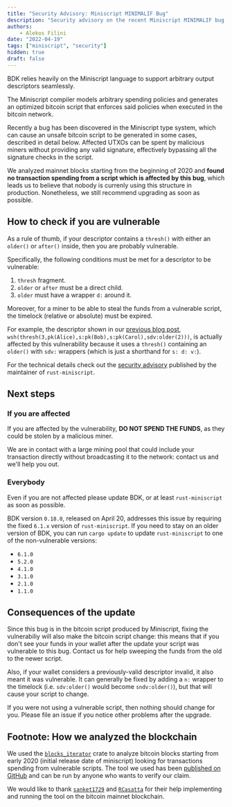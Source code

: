 ```yaml
---
title: "Security Advisory: Miniscript MINIMALIF Bug"
description: "Security advisory on the recent Miniscript MINIMALIF bug. How to check if you are affected and what to do next."
authors:
    - Alekos Filini
date: "2022-04-19"
tags: ["miniscript", "security"]
hidden: true
draft: false
---
```


BDK relies heavily on the Miniscript language to support arbitrary output descriptors seamlessly.

The Miniscript compiler models arbitrary spending policies and generates an optimized bitcoin script that enforces said policies when executed in the bitcoin network.

Recently a bug has been discovered in the Miniscript type system, which can cause an unsafe bitcoin script to be generated in some cases, described in detail below. Affected UTXOs can be spent by malicious
miners without providing any valid signature, effectively bypassing all the signature checks in the script.

We analyzed mainnet blocks starting from the beginning of 2020 and **found no transaction spending from a script which is affected by this bug**, which leads us to believe that nobody is currenly using this
structure in production. Nonetheless, we still recommend upgrading as soon as possible.

## How to check if you are vulnerable

As a rule of thumb, if your descriptor contains a `thresh()` with either an `older()` or `after()` inside, then you are probably vulnerable.

Specifically, the following conditions must be met for a descriptor to be vulnerable:

1. `thresh` fragment.
2. `older` or `after` must be a direct child.
3. `older` must have a wrapper `d:` around it.

Moreover, for a miner to be able to steal the funds from a vulnerable script, the timelock (relative or absolute) must be expired.

For example, the descriptor shown in our [previous blog post][spending-policy-demo], `wsh(thresh(3,pk(Alice),s:pk(Bob),s:pk(Carol),sdv:older(2)))`, is actually affected by this vulnerability because it uses a `thresh()`
containing an `older()` with `sdv:` wrappers (which is just a shorthand for `s: d: v:`).

For the technical details check out the [security advisory][security-advisory] published by the maintainer of `rust-miniscript`.

## Next steps

### If you are affected

If you are affected by the vulnerability, **DO NOT SPEND THE FUNDS**, as they could be stolen by a malicious miner.

We are in contact with a large mining pool that could include your transaction directly without broadcasting it to the network: contact us and we'll help you out.

### Everybody

Even if you are not affected please update BDK, or at least `rust-miniscript` as soon as possible.

BDK version `0.18.0`, released on April 20, addresses this issue by requiring the fixed `6.1.x` version of `rust-miniscript`. If you need to stay on an older version of BDK, you can run `cargo update` to update `rust-miniscript` to one
of the non-vulnerable versions:

- `6.1.0`
- `5.2.0`
- `4.1.0`
- `3.1.0`
- `2.1.0`
- `1.1.0`

## Consequences of the update

Since this bug is in the bitcoin script produced by Miniscript, fixing the vulnerabiliy will also make the bitcoin script change: this means that if you don't see your funds in your wallet after the update
your script was vulnerable to this bug. Contact us for help sweeping the funds from the old to the newer script.

Also, if your wallet considers a previously-valid descriptor invalid, it also meant it was vulnerable. It can generally be fixed by adding a `n:` wrapper to the timelock (i.e. `sdv:older()` would become `sndv:older()`),
but that will cause your script to change.

If you were not using a vulnerable script, then nothing should change for you. Please file an issue if you notice other problems after the upgrade.

## Footnote: How we analyzed the blockchain

We used the [`blocks_iterator`][blocks-iterator] crate to analyze bitcoin blocks starting from early 2020 (initial release date of miniscript) looking for transactions spending from vulnerable scripts.
The tool we used has been [published on GitHub][tool-link] and can be run by anyone who wants to verify our claim.

We would like to thank [`sanket1729`][sanket1729] and [`RCasatta`][RCasatta] for their help implementing and running the tool on the bitcoin mainnet blockchain.

[spending-policy-demo]: /blog/2021/02/spending-policy-demo
[security-advisory]: https://github.com/rust-bitcoin/rust-miniscript/blob/70191e5a32f7c072d32476ba0b8861ca57af3df8/doc/security_report_2022_04_20.md
[blocks-iterator]: https://github.com/RCasatta/blocks_iterator
[tool-link]: https://github.com/afilini/miniscript-bug-check-blocks
[sanket1729]: https://github.com/sanket1729
[RCasatta]: https://github.com/RCasatta
